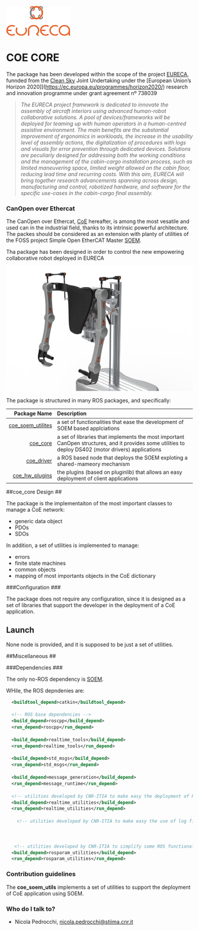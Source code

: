 ![Alt text](media/logo-eureca-3.png)

# COE CORE #

The package has been developed within the scope of the project [EURECA](www.cleansky-eureca.eu/), funnded from the [Clean Sky](www.cleansky.eu) Joint Undertaking under the [European Union’s Horizon 2020]](https://ec.europa.eu/programmes/horizon2020/)  research and innovation programme under grant agreement nº 738039

> _The EURECA project framework is dedicated to innovate the assembly of aircraft interiors using advanced human-robot collaborative solutions. A pool of devices/frameworks will be deployed for teaming up with human operators in a human-centred assistive environment. The main benefits are the substantial improvement of ergonomics in workloads, the increase in the usability level of assembly actions, the digitalization of procedures with logs and visuals for error prevention through dedicated devices. Solutions are peculiarly designed for addressing both the working conditions and the management of the cabin-cargo installation process, such as limited maneuvering space, limited weight allowed on the cabin floor, reducing lead time and recurring costs. With this aim, EURECA will bring together research advancements spanning across design, manufacturing and control, robotized hardware, and software for the specific use-cases in the cabin-cargo final assembly._



### CanOpen over Ethercat ###

The CanOpen over Ethercat, [CoE](https://www.can-cia.org/fileadmin/resources/documents/proceedings/2005_rostan.pdf) hereafter, is among the most vesatile and used can in the industrial field, thanks to its intrinsic powerful architecture.  The packes should be considered as an extension with planty of utilities of the FOSS project Simple Open EtherCAT Master [SOEM](https://github.com/ros-industrial/ethercat-soem).

Tha package has been designed in order to control the new empowering collaborative robot deployed in EURECA

![Alt text](media/immagine-progetto-small.jpg)


The package is structured in many ROS packages, and specifically:

Package Name | Description
---:|:---
	 [coe_soem_utilites](https://bitbucket.org/iras-ind/coe_soem_utilities/src/master/) | a set of functionalities that ease the development of SOEM based applciations
	 [coe_core](https://bitbucket.org/iras-ind/coe_core/src/master/) | a set of libraries that implements the most important CanOpen structures, and it provides some utilities to deploy DS402 (motor drivers) applications 
	 [coe_driver](https://bitbucket.org/iras-ind/coe_driver/src/master/) |  a ROS based node that deploys the SOEM  exploting a shared-mameory mechanism
	 [coe_hw_plugins](https://bitbucket.org/iras-ind/coe_hw_plugins/src/master/) | the plugins (based on pluginlib) that allows an easy deployment of client applications 



##coe_core Design ##

The package is the implementaiton of the most important classes to manage a CoE network:

* generic data object
* PDOs
* SDOs

In addition, a set of utilities is implemented to manage:

* errors
* finite state machines
* common objects
* mapping of most importants objects in the CoE dictionary

###Configuration ###

The package does not require any configuration, since it is designed as a set of libraries that support the developer in the deployment of a CoE application.

## Launch ##

None node is provided, and it is supposed to be just a set of utilities.


##Miscellaneous ##

###Dependencies ###

The only no-ROS dependency is [SOEM](https://github.com/OpenEtherCATsociety/SOEM).

WHile, the ROS depndenies are:

```xml
  <buildtool_depend>catkin</buildtool_depend>
  
  <!-- ROS base dependencies -->
  <build_depend>roscpp</build_depend>
  <run_depend>roscpp</run_depend>
  
  <build_depend>realtime_tools</build_depend>
  <run_depend>realtime_tools</run_depend>
  
  <build_depend>std_msgs</build_depend>
  <run_depend>std_msgs</run_depend>
  
  <build_depend>message_generation</build_depend>
  <run_depend>message_runtime</run_depend>
  
  <!-- utilities developed by CNR-ITIA to make easy the deployment of RT-applications -->
  <build_depend>realtime_utilities</build_depend>
  <run_depend>realtime_utilities</run_depend>
  
    <!-- utilities developed by CNR-ITIA to make easy the use of log files with ROS-->
   
   
   
   <!-- utilities developed by CNR-ITIA to simplify some ROS functionalities -->
  <build_depend>rosparam_utilities</build_depend>
  <run_depend>rosparam_utilities</run_depend>
```
  





  
### Contribution guidelines ###

The __coe_soem_utils__ implements a set of utilities to support the deployment of CoE application using SOEM.

### Who do I talk to? ###

* Nicola Pedrocchi, [nicola.pedrocchi@stiima.cnr.it](mailto:nicola.pedrocchi@stiima.cnr.it) 